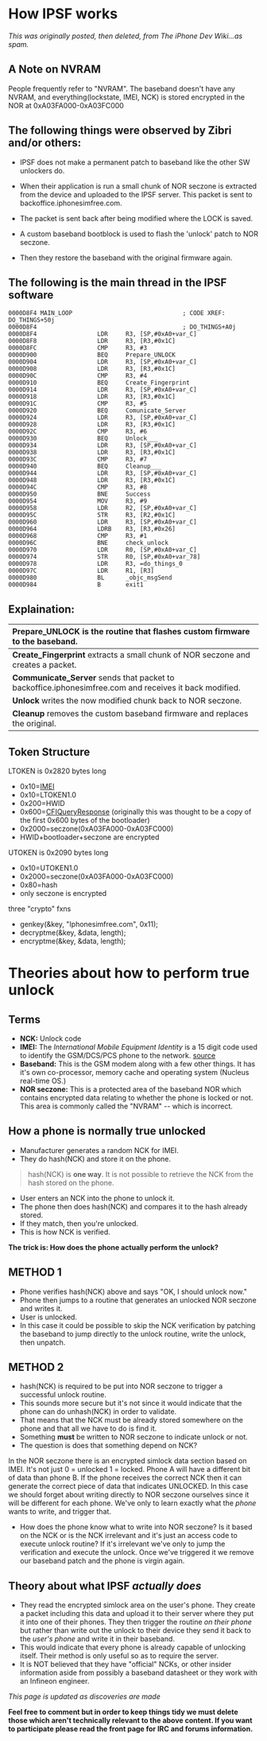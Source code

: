 # How IPSF works #
_This was originally posted, then deleted, from The iPhone Dev Wiki...as spam._

## A Note on NVRAM ##
People frequently refer to "NVRAM". The baseband doesn't have any NVRAM, and everything(lockstate, IMEI, NCK) is stored encrypted in the NOR at 0xA03FA000-0xA03FC000

## The following things were observed by Zibri and/or others: ##
  * IPSF does not make a permanent patch to baseband like the other SW unlockers do.

  * When their application is run a small chunk of NOR seczone is extracted from the device and uploaded to the IPSF server.  This packet is sent to backoffice.iphonesimfree.com.

  * The packet is sent back after being modified where the LOCK is saved.

  * A custom baseband bootblock is used to flash the 'unlock' patch to NOR seczone.

- Then they restore the baseband with the original firmware again.

## The following is the main thread in the IPSF software ##
```
0000D8F4 MAIN_LOOP                               ; CODE XREF: DO_THINGS+50j
0000D8F4                                         ; DO_THINGS+A0j
0000D8F4                 LDR     R3, [SP,#0xA0+var_C]
0000D8F8                 LDR     R3, [R3,#0x1C]
0000D8FC                 CMP     R3, #3
0000D900                 BEQ     Prepare_UNLOCK
0000D904                 LDR     R3, [SP,#0xA0+var_C]
0000D908                 LDR     R3, [R3,#0x1C]
0000D90C                 CMP     R3, #4
0000D910                 BEQ     Create_Fingerprint
0000D914                 LDR     R3, [SP,#0xA0+var_C]
0000D918                 LDR     R3, [R3,#0x1C]
0000D91C                 CMP     R3, #5
0000D920                 BEQ     Comunicate_Server
0000D924                 LDR     R3, [SP,#0xA0+var_C]
0000D928                 LDR     R3, [R3,#0x1C]
0000D92C                 CMP     R3, #6
0000D930                 BEQ     Unlock___
0000D934                 LDR     R3, [SP,#0xA0+var_C]
0000D938                 LDR     R3, [R3,#0x1C]
0000D93C                 CMP     R3, #7
0000D940                 BEQ     Cleanup___
0000D944                 LDR     R3, [SP,#0xA0+var_C]
0000D948                 LDR     R3, [R3,#0x1C]
0000D94C                 CMP     R3, #8
0000D950                 BNE     Success
0000D954                 MOV     R3, #9
0000D958                 LDR     R2, [SP,#0xA0+var_C]
0000D95C                 STR     R3, [R2,#0x1C]
0000D960                 LDR     R3, [SP,#0xA0+var_C]
0000D964                 LDRB    R3, [R3,#0x26]
0000D968                 CMP     R3, #1
0000D96C                 BNE     check_unlock
0000D970                 LDR     R0, [SP,#0xA0+var_C]
0000D974                 STR     R0, [SP,#0xA0+var_78]
0000D978                 LDR     R3, =do_things_0
0000D97C                 LDR     R1, [R3]
0000D980                 BL      _objc_msgSend
0000D984                 B       exit1
```

## Explaination: ##

| **Prepare\_UNLOCK** is the routine that flashes custom firmware to the baseband.|
|:--------------------------------------------------------------------------------|
| **Create\_Fingerprint** extracts a small chunk of NOR seczone and creates a packet. |
| **Communicate\_Server** sends that packet to backoffice.iphonesimfree.com and receives it back modified. |
| **Unlock** writes the now modified chunk back to NOR seczone. |
| **Cleanup** removes the custom baseband firmware and replaces the original. |

## Token Structure ##

LTOKEN is 0x2820 bytes long
  * 0x10=[IMEI](IMEI.md)
  * 0x10=LTOKEN1.0
  * 0x200=HWID
  * 0x600=[CFIQueryResponse](http://code.google.com/p/iphone-elite/wiki/CFIQueryResponse) (originally this was thought to be a copy of the first 0x600 bytes of the bootloader)
  * 0x2000=seczone(0xA03FA000-0xA03FC000)
  * HWID+bootloader+seczone are encrypted

UTOKEN is 0x2090 bytes long
  * 0x10=UTOKEN1.0
  * 0x2000=seczone(0xA03FA000-0xA03FC000)
  * 0x80=hash
  * only seczone is encrypted

three "crypto" fxns
  * genkey(&key, "Iphonesimfree.com", 0x11);
  * decryptme(&key, &data, length);
  * encryptme(&key, &data, length);

# Theories about how to perform **true** unlock #
## **Terms** ##
  * **NCK:** Unlock code
  * **IMEI:** The _International Mobile Equipment Identity_ is a 15 digit code used to identify the GSM/DCS/PCS phone to the network. [source](http://www.cellular.co.za/cellularterms.htm)
  * **Baseband:** This is the GSM modem along with a few other things.  It has it's own co-processor, memory cache and operating system (Nucleus real-time OS.)
  * **NOR seczone:** This is a protected area of the baseband NOR which contains encrypted data relating to whether the phone is locked or not.  This area is commonly called the "NVRAM" -- which is incorrect.

## **How a phone is normally true unlocked** ##

  * Manufacturer generates a random NCK for IMEI.
  * They do hash(NCK) and store it on the phone.
> hash(NCK) is **one way**.  It is not possible to retrieve the NCK from the hash stored on the phone.
  * User enters an NCK into the phone to unlock it.
  * The phone then does hash(NCK) and compares it to the hash already stored.
  * If they match, then you're unlocked.
  * This is how NCK is verified.

**The trick is: How does the phone actually perform the unlock?**

## **METHOD 1** ##

  * Phone verifies hash(NCK) above and says "OK, I should unlock now."
  * Phone then jumps to a routine that generates an unlocked NOR seczone and writes it.
  * User is unlocked.
  * In this case it could be possible to skip the NCK verification by patching the baseband to jump directly to the unlock routine, write the unlock, then unpatch.

## **METHOD 2** ##

  * hash(NCK) is required to be put into NOR seczone to trigger a successful unlock routine.
  * This sounds more secure but it's not since it would indicate that the phone can do unhash(NCK) in order to validate.
  * That means that the NCK must be already stored somewhere on the phone and that all we have to do is find it.
  * Something **must** be written to NOR seczone to indicate unlock or not.
  * The question is does that something depend on NCK?

In the NOR seczone there is an encrypted simlock data section based on IMEI.  It's not just 0 = unlocked 1 = locked.  Phone A will have a different bit of data than phone B.  If the phone receives the correct NCK then it can generate the correct piece of data that indicates UNLOCKED.  In this case we should forget about writing directly to NOR seczone ourselves since it will be different for each phone.  We've only to learn exactly what the _phone_ wants to write, and trigger that.

  * How does the phone know what to write into NOR seczone? Is it based on the NCK or is the NCK irrelevant and it's just an access code to execute unlock routine?  If it's irrelevant we've only to jump the verification and execute the unlock.  Once we've triggered it we remove our baseband patch and the phone is virgin again.

## **Theory about what IPSF _actually does_** ##
  * They read the encrypted simlock area on the user's phone.  They create a packet including this data and upload it to their server where they put it into one of their phones.  They then trigger the routine _on their phone_ but rather than write out the unlock to their device they send it back to the _user's phone_ and write it in their baseband.
  * This would indicate that every phone is already capable of unlocking itself.  Their method is only useful so as to require the server.
  * It is NOT believed that they have "official" NCKs, or other insider information aside from possibly a baseband datasheet or they work with an Infineon engineer.

_This page is updated as discoveries are made_

**Feel free to comment but in order to keep things tidy we must delete those which aren't technically relevant to the above content.  If you want to participate please read the front page for IRC and forums information.**